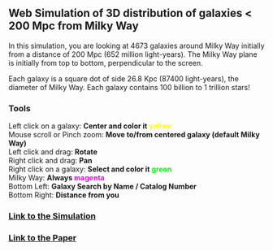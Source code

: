 ## Web Simulation of 3D distribution of galaxies < 200 Mpc from Milky Way

<p>In this simulation, you are looking at 4673 galaxies around Milky Way initially from a distance of 200 Mpc (652 million light-years). The Milky Way plane is initially from top to bottom, perpendicular to the screen.</p>
<p>Each galaxy is a square dot of side 26.8 Kpc (87400 light-years), the diameter of Milky Way. Each galaxy contains 100 billion to 1 trillion stars!</p>

### Tools
Left click on a galaxy: <b>Center and color it <span style='color:#ff0;'>yellow</span></b><br>
Mouse scroll or Pinch zoom: <b>Move to/from centered galaxy (default Milky Way)</b><br>Left click and drag: <b>Rotate</b><br>Right click and drag: <b>Pan</b><br>
Right click on a galaxy: <b>Select and color it <span style='color:#0f0;'>green</span></b><br>
Milky Way: <b>Always <span style='color:#f0f;'>magenta</span></b><br>
Bottom Left: <b>Galaxy Search by Name / Catalog Number</b><br>
Bottom Right: <b>Distance from you</b></p>

### [Link to the Simulation](https://riteshsingh.github.io/galaxies/)
### [Link to the Paper](https://academic.oup.com/astrogeo/article/61/4/4.42/5873800)
